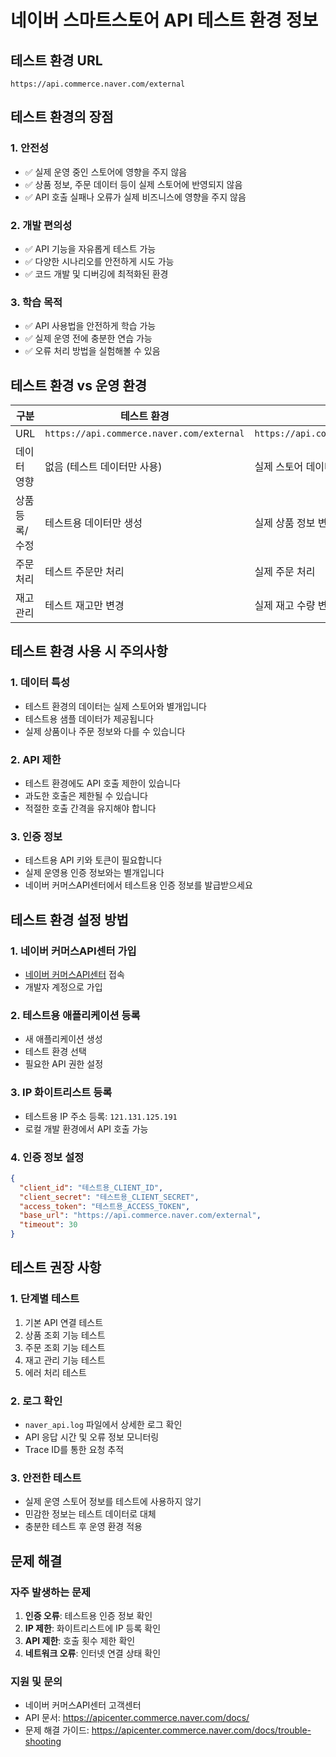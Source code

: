 # 네이버 스마트스토어 API 테스트 환경 정보

## 테스트 환경 URL
```
https://api.commerce.naver.com/external
```

## 테스트 환경의 장점

### 1. 안전성
- ✅ 실제 운영 중인 스토어에 영향을 주지 않음
- ✅ 상품 정보, 주문 데이터 등이 실제 스토어에 반영되지 않음
- ✅ API 호출 실패나 오류가 실제 비즈니스에 영향을 주지 않음

### 2. 개발 편의성
- ✅ API 기능을 자유롭게 테스트 가능
- ✅ 다양한 시나리오를 안전하게 시도 가능
- ✅ 코드 개발 및 디버깅에 최적화된 환경

### 3. 학습 목적
- ✅ API 사용법을 안전하게 학습 가능
- ✅ 실제 운영 전에 충분한 연습 가능
- ✅ 오류 처리 방법을 실험해볼 수 있음

## 테스트 환경 vs 운영 환경

| 구분 | 테스트 환경 | 운영 환경 |
|------|-------------|-----------|
| URL | `https://api.commerce.naver.com/external` | `https://api.commerce.naver.com/external` |
| 데이터 영향 | 없음 (테스트 데이터만 사용) | 실제 스토어 데이터에 영향 |
| 상품 등록/수정 | 테스트용 데이터만 생성 | 실제 상품 정보 변경 |
| 주문 처리 | 테스트 주문만 처리 | 실제 주문 처리 |
| 재고 관리 | 테스트 재고만 변경 | 실제 재고 수량 변경 |

## 테스트 환경 사용 시 주의사항

### 1. 데이터 특성
- 테스트 환경의 데이터는 실제 스토어와 별개입니다
- 테스트용 샘플 데이터가 제공됩니다
- 실제 상품이나 주문 정보와 다를 수 있습니다

### 2. API 제한
- 테스트 환경에도 API 호출 제한이 있습니다
- 과도한 호출은 제한될 수 있습니다
- 적절한 호출 간격을 유지해야 합니다

### 3. 인증 정보
- 테스트용 API 키와 토큰이 필요합니다
- 실제 운영용 인증 정보와는 별개입니다
- 네이버 커머스API센터에서 테스트용 인증 정보를 발급받으세요

## 테스트 환경 설정 방법

### 1. 네이버 커머스API센터 가입
- [네이버 커머스API센터](https://apicenter.commerce.naver.com/) 접속
- 개발자 계정으로 가입

### 2. 테스트용 애플리케이션 등록
- 새 애플리케이션 생성
- 테스트 환경 선택
- 필요한 API 권한 설정

### 3. IP 화이트리스트 등록
- 테스트용 IP 주소 등록: `121.131.125.191`
- 로컬 개발 환경에서 API 호출 가능

### 4. 인증 정보 설정
```json
{
  "client_id": "테스트용_CLIENT_ID",
  "client_secret": "테스트용_CLIENT_SECRET",
  "access_token": "테스트용_ACCESS_TOKEN",
  "base_url": "https://api.commerce.naver.com/external",
  "timeout": 30
}
```

## 테스트 권장 사항

### 1. 단계별 테스트
1. 기본 API 연결 테스트
2. 상품 조회 기능 테스트
3. 주문 조회 기능 테스트
4. 재고 관리 기능 테스트
5. 에러 처리 테스트

### 2. 로그 확인
- `naver_api.log` 파일에서 상세한 로그 확인
- API 응답 시간 및 오류 정보 모니터링
- Trace ID를 통한 요청 추적

### 3. 안전한 테스트
- 실제 운영 스토어 정보를 테스트에 사용하지 않기
- 민감한 정보는 테스트 데이터로 대체
- 충분한 테스트 후 운영 환경 적용

## 문제 해결

### 자주 발생하는 문제
1. **인증 오류**: 테스트용 인증 정보 확인
2. **IP 제한**: 화이트리스트에 IP 등록 확인
3. **API 제한**: 호출 횟수 제한 확인
4. **네트워크 오류**: 인터넷 연결 상태 확인

### 지원 및 문의
- 네이버 커머스API센터 고객센터
- API 문서: https://apicenter.commerce.naver.com/docs/
- 문제 해결 가이드: https://apicenter.commerce.naver.com/docs/trouble-shooting 
